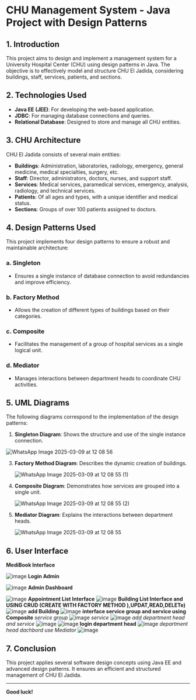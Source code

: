 # CHU Management System - Java Project with Design Patterns

## 1. Introduction
This project aims to design and implement a management system for a University Hospital Center (CHU) using design patterns in Java. The objective is to effectively model and structure CHU El Jadida, considering buildings, staff, services, patients, and sections.

## 2. Technologies Used
- **Java EE (JEE)**: For developing the web-based application.
- **JDBC**: For managing database connections and queries.
- **Relational Database**: Designed to store and manage all CHU entities.

## 3. CHU Architecture
CHU El Jadida consists of several main entities:
- **Buildings**: Administration, laboratories, radiology, emergency, general medicine, medical specialties, surgery, etc.
- **Staff**: Director, administrators, doctors, nurses, and support staff.
- **Services**: Medical services, paramedical services, emergency, analysis, radiology, and technical services.
- **Patients**: Of all ages and types, with a unique identifier and medical status.
- **Sections**: Groups of over 100 patients assigned to doctors.

## 4. Design Patterns Used
This project implements four design patterns to ensure a robust and maintainable architecture:

### a. Singleton
- Ensures a single instance of database connection to avoid redundancies and improve efficiency.

### b. Factory Method
- Allows the creation of different types of buildings based on their categories.

### c. Composite
- Facilitates the management of a group of hospital services as a single logical unit.

### d. Mediator
- Manages interactions between department heads to coordinate CHU activities.

## 5. UML Diagrams
The following diagrams correspond to the implementation of the design patterns:

1. **Singleton Diagram**: Shows the structure and use of the single instance connection.

 ![WhatsApp Image 2025-03-09 at 12 08 56](https://github.com/user-attachments/assets/21093219-82ad-489a-89d5-5d53d4740572)

3. **Factory Method Diagram**: Describes the dynamic creation of buildings.

   ![WhatsApp Image 2025-03-09 at 12 08 55 (1)](https://github.com/user-attachments/assets/e67c5be1-f730-49fc-a994-ad6c4ac7662e)

5. **Composite Diagram**: Demonstrates how services are grouped into a single unit.

   ![WhatsApp Image 2025-03-09 at 12 08 55 (2)](https://github.com/user-attachments/assets/ee7016d8-776a-440d-b341-1d8498317783)

6. **Mediator Diagram**: Explains the interactions between department heads.

   ![WhatsApp Image 2025-03-09 at 12 08 55](https://github.com/user-attachments/assets/bbb3ac85-bbae-43d5-bd74-c7dfed394699)


## 6. User Interface
   **MediBook Interface**
   
   ![image](https://github.com/user-attachments/assets/d60a21e6-d21b-4c8b-bdfd-8332aef2f98e)
   **Login Admin**
   
   ![image](https://github.com/user-attachments/assets/ea1ab8b7-1b74-4996-a5ee-a252ea67f646)
  **Admin Dashboard**

  ![image](https://github.com/user-attachments/assets/ba4f8660-1b11-4895-b834-ff06a61890de)
  **Appointment List Interface**
   ![image](https://github.com/user-attachments/assets/a82ae5b3-fab1-486f-830d-a38666383b7a)
 **Building List Interface and USING CRUD (CREATE WITH FACTORY METHOD ),UPDAT,READ,DELETe)**
  ![image](https://github.com/user-attachments/assets/71258903-6ce5-452f-9a27-edf38a0bb5f8)
 **add Building**
 ![image](https://github.com/user-attachments/assets/ae5779aa-0f65-4e42-87bf-d4d081673d35)
**interface service group and service using Composite**
 _service group_
![image](https://github.com/user-attachments/assets/485bbd5e-efb3-4784-a6fb-70565a684307)
_service_
![image](https://github.com/user-attachments/assets/cd03ad47-b935-4a1c-a311-0a23185175b5)
_add department head and service_
![image](https://github.com/user-attachments/assets/53cda302-9915-4a1b-ac37-349e7b8dfcc2)
![image](https://github.com/user-attachments/assets/29923d64-0820-4c51-a530-a1720414aa19)
**login department head**
![image](https://github.com/user-attachments/assets/b6a0ae1b-3e1a-4e4d-b609-690997ca49ac)
_department head dachbord use Mediator_
![image](https://github.com/user-attachments/assets/031e5ae2-797d-49ea-a0ea-dfe5279e88a8)

## 7. Conclusion
This project applies several software design concepts using Java EE and advanced design patterns. It ensures an efficient and structured management of CHU El Jadida.

---
**Good luck!**

